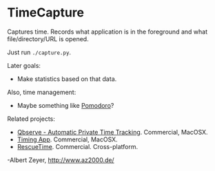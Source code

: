 TimeCapture
===========

Captures time. Records what application is in the foreground and what file/directory/URL is opened.

Just run `./capture.py`.

Later goals:

* Make statistics based on that data.

Also, time management:

* Maybe something like [Pomodoro](https://github.com/ugol/pomodoro)?

Related projects:

* [Qbserve - Automatic Private Time Tracking](https://qotoqot.com/qbserve/). Commercial, MacOSX.
* [Timing App](https://timingapp.com). Commercial, MacOSX.
* [RescueTime](https://www.rescuetime.com). Commercial. Cross-platform.

-Albert Zeyer, <http://www.az2000.de/>
